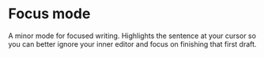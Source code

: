 # Focus mode

A minor mode for focused writing. Highlights the sentence at your
cursor so you can better ignore your inner editor and focus on
finishing that first draft.
